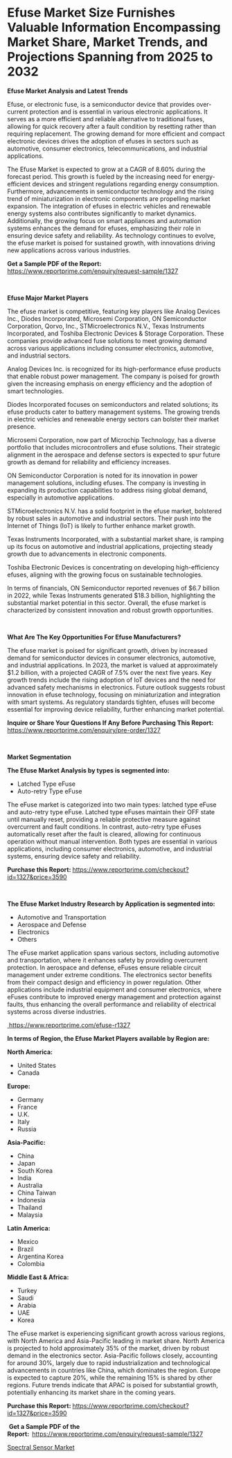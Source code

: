 <p><h1>Efuse Market Size Furnishes Valuable Information Encompassing Market Share, Market Trends, and Projections Spanning from 2025 to 2032</h1></p><p><strong>Efuse Market Analysis and Latest Trends</strong></p>
<p><p>Efuse, or electronic fuse, is a semiconductor device that provides over-current protection and is essential in various electronic applications. It serves as a more efficient and reliable alternative to traditional fuses, allowing for quick recovery after a fault condition by resetting rather than requiring replacement. The growing demand for more efficient and compact electronic devices drives the adoption of efuses in sectors such as automotive, consumer electronics, telecommunications, and industrial applications.</p><p>The Efuse Market is expected to grow at a CAGR of 8.60% during the forecast period. This growth is fueled by the increasing need for energy-efficient devices and stringent regulations regarding energy consumption. Furthermore, advancements in semiconductor technology and the rising trend of miniaturization in electronic components are propelling market expansion. The integration of efuses in electric vehicles and renewable energy systems also contributes significantly to market dynamics. Additionally, the growing focus on smart appliances and automation systems enhances the demand for efuses, emphasizing their role in ensuring device safety and reliability. As technology continues to evolve, the efuse market is poised for sustained growth, with innovations driving new applications across various industries.</p></p>
<p><strong>Get a Sample PDF of the Report:&nbsp;</strong> <a href="https://www.reportprime.com/enquiry/request-sample/1327?utm_campaign=2564&utm_medium=2&utm_source=Github&utm_content=ia&utm_term=18032025&utm_id=efuse">https://www.reportprime.com/enquiry/request-sample/1327</a></p>
<p>&nbsp;</p>
<p><strong>Efuse Major Market Players</strong></p>
<p><p>The efuse market is competitive, featuring key players like Analog Devices Inc., Diodes Incorporated, Microsemi Corporation, ON Semiconductor Corporation, Qorvo, Inc., STMicroelectronics N.V., Texas Instruments Incorporated, and Toshiba Electronic Devices & Storage Corporation. These companies provide advanced fuse solutions to meet growing demand across various applications including consumer electronics, automotive, and industrial sectors.</p><p>Analog Devices Inc. is recognized for its high-performance efuse products that enable robust power management. The company is poised for growth given the increasing emphasis on energy efficiency and the adoption of smart technologies.</p><p>Diodes Incorporated focuses on semiconductors and related solutions; its efuse products cater to battery management systems. The growing trends in electric vehicles and renewable energy sectors can bolster their market presence.</p><p>Microsemi Corporation, now part of Microchip Technology, has a diverse portfolio that includes microcontrollers and efuse solutions. Their strategic alignment in the aerospace and defense sectors is expected to spur future growth as demand for reliability and efficiency increases.</p><p>ON Semiconductor Corporation is noted for its innovation in power management solutions, including efuses. The company is investing in expanding its production capabilities to address rising global demand, especially in automotive applications.</p><p>STMicroelectronics N.V. has a solid footprint in the efuse market, bolstered by robust sales in automotive and industrial sectors. Their push into the Internet of Things (IoT) is likely to further enhance market growth.</p><p>Texas Instruments Incorporated, with a substantial market share, is ramping up its focus on automotive and industrial applications, projecting steady growth due to advancements in electronic components.</p><p>Toshiba Electronic Devices is concentrating on developing high-efficiency efuses, aligning with the growing focus on sustainable technologies.</p><p>In terms of financials, ON Semiconductor reported revenues of $6.7 billion in 2022, while Texas Instruments generated $18.3 billion, highlighting the substantial market potential in this sector. Overall, the efuse market is characterized by consistent innovation and robust growth opportunities.</p></p>
<p>&nbsp;</p>
<p><strong>What Are The Key Opportunities For Efuse Manufacturers?</strong></p>
<p><p>The efuse market is poised for significant growth, driven by increased demand for semiconductor devices in consumer electronics, automotive, and industrial applications. In 2023, the market is valued at approximately $1.2 billion, with a projected CAGR of 7.5% over the next five years. Key growth trends include the rising adoption of IoT devices and the need for advanced safety mechanisms in electronics. Future outlook suggests robust innovation in efuse technology, focusing on miniaturization and integration with smart systems. As regulatory standards tighten, efuses will become essential for improving device reliability, further enhancing market potential.</p></p>
<p><strong>Inquire or Share Your Questions If Any Before Purchasing This Report:</strong> <a href="https://www.reportprime.com/enquiry/pre-order/1327?utm_campaign=2564&utm_medium=2&utm_source=Github&utm_content=ia&utm_term=18032025&utm_id=efuse">https://www.reportprime.com/enquiry/pre-order/1327</a></p>
<p>&nbsp;</p>
<p><strong>Market Segmentation</strong></p>
<p><strong>The Efuse Market Analysis by types is segmented into:</strong></p>
<p><ul><li>Latched Type eFuse</li><li>Auto-retry Type eFuse</li></ul></p>
<p><p>The eFuse market is categorized into two main types: latched type eFuse and auto-retry type eFuse. Latched type eFuses maintain their OFF state until manually reset, providing a reliable protective measure against overcurrent and fault conditions. In contrast, auto-retry type eFuses automatically reset after the fault is cleared, allowing for continuous operation without manual intervention. Both types are essential in various applications, including consumer electronics, automotive, and industrial systems, ensuring device safety and reliability.</p></p>
<p><strong>Purchase this Report:&nbsp;</strong><a href="https://www.reportprime.com/checkout?id=1327&price=3590&utm_campaign=2564&utm_medium=2&utm_source=Github&utm_content=ia&utm_term=18032025&utm_id=efuse">https://www.reportprime.com/checkout?id=1327&price=3590</a></p>
<p>&nbsp;</p>
<p><strong>The Efuse Market Industry Research by Application is segmented into:</strong></p>
<p><ul><li>Automotive and Transportation</li><li>Aerospace and Defense</li><li>Electronics</li><li>Others</li></ul></p>
<p><p>The eFuse market application spans various sectors, including automotive and transportation, where it enhances safety by providing overcurrent protection. In aerospace and defense, eFuses ensure reliable circuit management under extreme conditions. The electronics sector benefits from their compact design and efficiency in power regulation. Other applications include industrial equipment and consumer electronics, where eFuses contribute to improved energy management and protection against faults, thus enhancing the overall performance and reliability of electrical systems across diverse industries.</p></p>
<p><a href="https://www.reportprime.com/efuse-r1327?utm_campaign=2564&utm_medium=2&utm_source=Github&utm_content=ia&utm_term=18032025&utm_id=efuse">&nbsp;https://www.reportprime.com/efuse-r1327</a></p>
<p><strong>In terms of Region, the Efuse Market Players available by Region are:</strong></p>
<p>
    <p> <strong> North America: </strong>
        <ul>
            <li>United States</li>
            <li>Canada</li>
        </ul>
        </p> 
    <p> <strong> Europe: </strong>
        <ul>
            <li>Germany</li>
            <li>France</li>
            <li>U.K.</li>
            <li>Italy</li>
            <li>Russia</li>
        </ul>
        </p> 
    <p> <strong> Asia-Pacific: </strong>
        <ul>
            <li>China</li>
            <li>Japan</li>
            <li>South Korea</li>
            <li>India</li>
            <li>Australia</li>
            <li>China Taiwan</li>
            <li>Indonesia</li>
            <li>Thailand</li>
            <li>Malaysia</li>
        </ul>
        </p> 
    <p> <strong> Latin America: </strong>
        <ul>
            <li>Mexico</li>
            <li>Brazil</li>
            <li>Argentina Korea</li>
            <li>Colombia</li>
        </ul>
        </p> 
    <p> <strong> Middle East & Africa: </strong>
        <ul>
            <li>Turkey</li>
            <li>Saudi</li>
            <li>Arabia</li>
            <li>UAE</li>
            <li>Korea</li>
        </ul>
    </p>
    </p>
<p><p>The eFuse market is experiencing significant growth across various regions, with North America and Asia-Pacific leading in market share. North America is projected to hold approximately 35% of the market, driven by robust demand in the electronics sector. Asia-Pacific follows closely, accounting for around 30%, largely due to rapid industrialization and technological advancements in countries like China, which dominates the region. Europe is expected to capture 20%, while the remaining 15% is shared by other regions. Future trends indicate that APAC is poised for substantial growth, potentially enhancing its market share in the coming years.</p></p>
<p><strong>Purchase this Report: </strong><a href="https://www.reportprime.com/checkout?id=1327&price=3590&utm_campaign=2564&utm_medium=2&utm_source=Github&utm_content=ia&utm_term=18032025&utm_id=efuse">https://www.reportprime.com/checkout?id=1327&price=3590</a></p>
<p>&nbsp;<strong>Get a Sample PDF of the Report:&nbsp;&nbsp;</strong><a href="https://www.reportprime.com/enquiry/request-sample/1327?utm_campaign=2564&utm_medium=2&utm_source=Github&utm_content=ia&utm_term=18032025&utm_id=efuse">https://www.reportprime.com/enquiry/request-sample/1327</a></p>
<p><strong></strong></p>
<p><p><a href="https://github.com/darouthiamnl/Market-Research-Report-List-1/blob/main/spectral-sensor-market.md?utm_campaign=2564&utm_medium=2&utm_source=Github&utm_content=ia&utm_term=18032025&utm_id=efuse">Spectral Sensor Market</a></p></p>